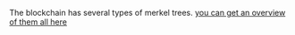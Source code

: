 The blockchain has several types of merkel trees. [you can get an overview of them all here](docs/trees.md)
